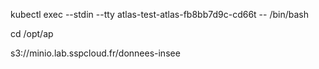 kubectl exec --stdin --tty atlas-test-atlas-fb8bb7d9c-cd66t -- /bin/bash

cd /opt/ap

s3://minio.lab.sspcloud.fr/donnees-insee